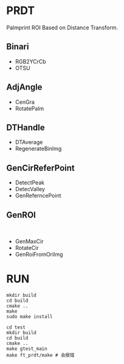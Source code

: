 # PRDT

Palmprint ROI Based on Distance Transform.

## Binari

- RGB2YCrCb
- OTSU

## AdjAngle

- CenGra
- RotatePalm

## DTHandle

- DTAverage
- RegenerateBinImg
 
## GenCirReferPoint

- DetectPeak
- DetecValley
- GenReferncePoint

## GenROI
 
- GenMaxCir
- RotateCir
- GenRoiFromOriImg

# RUN

```
mkdir build
cd build
cmake ..
make
sudo make install
```

```
cd test
mkdir build
cd build
cmake ..
make gtest_main
make ft_prdt/make # 会报错
```